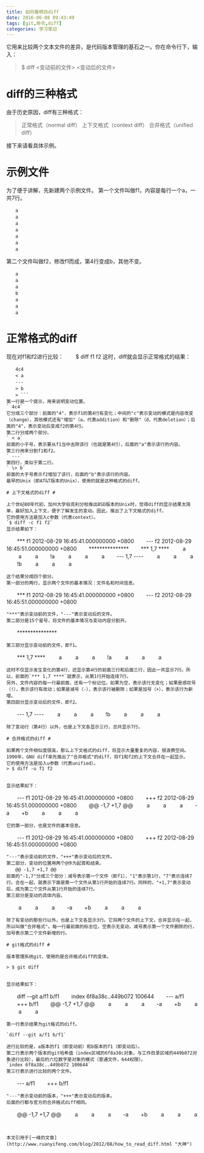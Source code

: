```yaml
---
title: 如何看明白diff
date: 2016-06-08 09:43:49
tags: [git,命令,diff]
categories: 学习笔记
---
```


它用来比较两个文本文件的差异，是代码版本管理的基石之一。你在命令行下，输入：
> $ diff <变动前的文件> <变动后的文件>

# diff的三种格式 #
由于历史原因，diff有三种格式：
> 正常格式（normal diff）
> 上下文格式（context diff）
> 合并格式（unified diff）

接下来请看具体示例。

<!--more-->

# 示例文件 #

为了便于讲解，先新建两个示例文件。
第一个文件叫做f1，内容是每行一个a，一共7行。
```
　　a
　　a
　　a
　　a
　　a
　　a
　　a
```
第二个文件叫做f2，修改f1而成，第4行变成b，其他不变。
```
　　a
　　a
　　a
　　b
　　a
　　a
　　a
```
# 正常格式的diff #

现在对f1和f2进行比较：
　　$ diff f1 f2
这时，diff就会显示正常格式的结果：
```
　　4c4
　　< a
　　---
　　> b
　　> ```
第一行是一个提示，用来说明变动位置。
` 4c4`
它分成三个部分：前面的"4"，表示f1的第4行有变化；中间的"c"表示变动的模式是内容改变（change），其他模式还有"增加"（a，代表addition）和"删除"（d，代表deletion）；后面的"4"，表示变动后变成f2的第4行。
第二行分成两个部分。
` < a`
前面的小于号，表示要从f1当中去除该行（也就是第4行），后面的"a"表示该行的内容。
第三行用来分割f1和f2。
` ---`
第四行，类似于第二行。
` \> b`
前面的大于号表示f2增加了该行，后面的"b"表示该行的内容。
最早的Unix（即AT&T版本的Unix），使用的就是这种格式的diff。

# 上下文格式的diff #

上个世纪80年代初，加州大学伯克利分校推出BSD版本的Unix时，觉得diff的显示结果太简单，最好加入上下文，便于了解发生的变动。因此，推出了上下文格式的diff。
它的使用方法是加入c参数（代表context）。
`$ diff -c f1 f2`
显示结果如下：
```
　　*** f1	2012-08-29 16:45:41.000000000 +0800
　　--- f2	2012-08-29 16:45:51.000000000 +0800
　　***************
　　*** 1,7 ****
　　 a
　　 a
　　 a
　　!a
　　 a
　　 a
　　 a
　　--- 1,7 ----
　　 a
　　 a
　　 a
　　!b
　　 a
　　 a
　　 a
```
这个结果分成四个部分。
第一部分的两行，显示两个文件的基本情况：文件名和时间信息。
```
　　*** f1	2012-08-29 16:45:41.000000000 +0800
　　--- f2	2012-08-29 16:45:51.000000000 +0800
```
"***"表示变动前的文件，"---"表示变动后的文件。
第二部分是15个星号，将文件的基本情况与变动内容分割开。
```
　　***************
```
第三部分显示变动前的文件，即f1。
```
　　*** 1,7 ****
　　 a
　　 a
　　 a
　　!a
　　 a
　　 a
　　 a
```
这时不仅显示发生变化的第4行，还显示第4行的前面三行和后面三行，因此一共显示7行。所以，前面的`*** 1,7 ****`就表示，从第1行开始连续7行。
另外，文件内容的每一行最前面，还有一个标记位。如果为空，表示该行无变化；如果是感叹号（!），表示该行有改动；如果是减号（-），表示该行被删除；如果是加号（+），表示该行为新增。
第四部分显示变动后的文件，即f2。
```
　　--- 1,7 ----
　　 a
　　 a
　　 a
　　!b
　　 a
　　 a
　　 a
```
除了变动行（第4行）以外，也是上下文各显示三行，总共显示7行。

# 合并格式的diff #

如果两个文件相似度很高，那么上下文格式的diff，将显示大量重复的内容，很浪费空间。1990年，GNU diff率先推出了"合并格式"的diff，将f1和f2的上下文合并在一起显示。
它的使用方法是加入u参数（代表unified）。
> $ diff -u f1 f2


显示结果如下：
```
　　--- f1	2012-08-29 16:45:41.000000000 +0800
　　+++ f2	2012-08-29 16:45:51.000000000 +0800
　　@@ -1,7 +1,7 @@
　　 a
　　 a
　　 a
　　-a
　　+b
　　 a
　　 a
　　 a
```
它的第一部分，也是文件的基本信息。
```
　　--- f1	2012-08-29 16:45:41.000000000 +0800
　　+++ f2	2012-08-29 16:45:51.000000000 +0800
```
"---"表示变动前的文件，"+++"表示变动后的文件。
第二部分，变动的位置用两个@作为起首和结束。
　　@@ -1,7 +1,7 @@
前面的"-1,7"分成三个部分：减号表示第一个文件（即f1），"1"表示第1行，"7"表示连续7行。合在一起，就表示下面是第一个文件从第1行开始的连续7行。同样的，"+1,7"表示变动后，成为第二个文件从第1行开始的连续7行。
第三部分是变动的具体内容。
```
　　 a
　　 a
　　 a
　　-a
　　+b
　　 a
　　 a
　　 a
```
除了有变动的那些行以外，也是上下文各显示3行。它将两个文件的上下文，合并显示在一起，所以叫做"合并格式"。每一行最前面的标志位，空表示无变动，减号表示第一个文件删除的行，加号表示第二个文件新增的行。

# git格式的diff #

版本管理系统git，使用的是合并格式diff的变体。

> $ git diff


显示结果如下：
```
　　diff --git a/f1 b/f1
　　index 6f8a38c..449b072 100644
　　--- a/f1
　　+++ b/f1
　　@@ -1,7 +1,7 @@
　　 a
　　 a
　　 a
　　-a
　　+b
　　 a
　　 a
　　 a
```
第一行表示结果为git格式的diff。

`diff --git a/f1 b/f1`

进行比较的是，a版本的f1（即变动前）和b版本的f1（即变动后）。
第二行表示两个版本的git哈希值（index区域的6f8a38c对象，与工作目录区域的449b072对象进行比较），最后的六位数字是对象的模式（普通文件，644权限）。
`index 6f8a38c..449b072 100644`
第三行表示进行比较的两个文件。
```
　　--- a/f1
　　+++ b/f1
```
"---"表示变动前的版本，"+++"表示变动后的版本。
后面的行都与官方的合并格式diff相同。
```
　　@@ -1,7 +1,7 @@
　　 a
　　 a
　　 a
　　-a
　　+b
　　 a
　　 a
　　 a
```


本文引用于[一峰的文章](http://www.ruanyifeng.com/blog/2012/08/how_to_read_diff.html "大神")